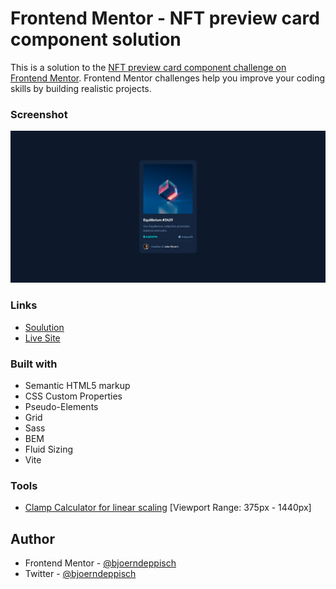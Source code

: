 # Frontend Mentor - NFT preview card component solution

This is a solution to the [NFT preview card component challenge on Frontend Mentor](https://www.frontendmentor.io/challenges/nft-preview-card-component-SbdUL_w0U). Frontend Mentor challenges help you improve your coding skills by building realistic projects.

### Screenshot

![Screenshot](./info/screenshot-1440.png)

### Links

- [Soulution]()
- [Live Site]()

### Built with

- Semantic HTML5 markup
- CSS Custom Properties
- Pseudo-Elements
- Grid
- Sass
- BEM
- Fluid Sizing
- Vite

### Tools

- [Clamp Calculator for linear scaling](https://royalfig.github.io/fluid-typography-calculator/) [Viewport Range: 375px - 1440px]

## Author

- Frontend Mentor - [@bjoerndeppisch](https://www.frontendmentor.io/profile/bjoerndeppisch)
- Twitter - [@bjoerndeppisch](https://twitter.com/bjoerndeppisch)
